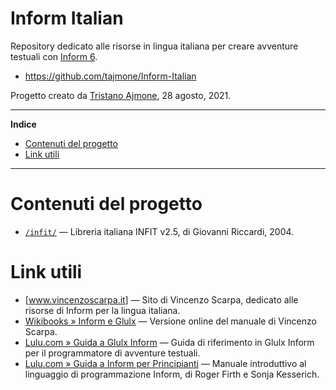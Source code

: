 # Inform Italian

Repository dedicato alle risorse in lingua italiana per creare avventure testuali con [Inform 6].

- https://github.com/tajmone/Inform-Italian

Progetto creato da [Tristano Ajmone], 28 agosto, 2021.


-----

**Indice**

<!-- MarkdownTOC autolink="true" bracket="round" autoanchor="false" lowercase="only_ascii" uri_encoding="true" levels="1,2,3" -->

- [Contenuti del progetto](#contenuti-del-progetto)
- [Link utili](#link-utili)

<!-- /MarkdownTOC -->

-----

# Contenuti del progetto

- [`/infit/`](./infit/) — Libreria italiana INFIT v2.5, di Giovanni Riccardi, 2004.

# Link utili

- [www.vincenzoscarpa.it] — Sito di Vincenzo Scarpa, dedicato alle risorse di Inform per la lingua italiana.
- [Wikibooks » Inform e Glulx] — Versione online del manuale di Vincenzo Scarpa.
- [Lulu.com » Guida a Glulx Inform] — Guida di riferimento in Glulx Inform per il programmatore di avventure testuali.
- [Lulu.com » Guida a Inform per Principianti] — Manuale introduttivo al linguaggio di programmazione Inform, di Roger Firth e Sonja Kesserich.


<!-----------------------------------------------------------------------------
                               LINK REFERENZIALI
------------------------------------------------------------------------------>

[Inform 6]: https://inform-fiction.org "Sito ufficiale di Inform 6"

<!-- risorse italiane -->

[www.vincenzoscarpa.it]: https://www.vincenzoscarpa.it/inform/manuale/index.html
[Wikibooks » Inform e Glulx]: https://it.wikibooks.org/wiki/Inform_e_Glulx
[Lulu.com » Guida a Glulx Inform]: https://www.lulu.com/shop/autori-vari/guida-a-glulx-inform/ebook/product-17491686.html
[Lulu.com » Guida a Inform per Principianti]: https://www.lulu.com/shop/autori-vari/guida-a-inform-per-principianti/ebook/product-17551755.htm

<!-- persone -->

[Tristano Ajmone]: https://github.com/tajmone "Vedi il profilo GitHub di Tristano Ajmone"

<!-- EOF -->
